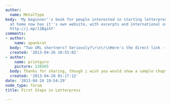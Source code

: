 ```yaml
---
author:
  name: MetalType
body: 'My beginner''s book for people interested in starting letterpress printing
  at home now has it''s own website, with excerpts and international ordering details:
  http://j.mp/11BgihY'
comments:
- author:
    name: apankrat
  body: "Two URL shortners? Seriously?\r\n\r\nHere's the direct link - http://www.metaltype.co.uk/steps"
  created: '2013-04-26 10:55:02'
- author:
    name: printguru
    picture: 126565
  body: Thanks for sharing, though i wish you would show a sample chapter or something.
  created: '2013-04-28 01:17:12'
date: '2013-04-24 19:54:29'
node_type: forum
title: First Steps in Letterpress

---
```

